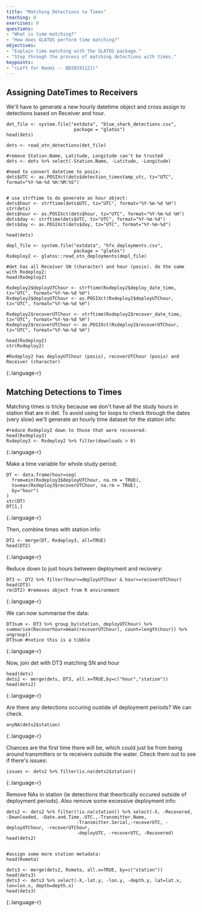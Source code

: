 ```yaml
---
title: "Matching Detections to Times"
teaching: 0
exercises: 0
questions:
- "What is time matching?"
- "How does GLATOS perform time matching?"
objectives:
- "Explain time matching with the GLATOS package."
- "Step through the process of matching detections with times."
keypoints:
- "(Left for Naomi -- BD20191121)"
---
```


## Assigning DateTimes to Receivers

We'll have to generate a new hourly datetime object and cross assign to detections based on Receiver and hour.

~~~
det_file <- system.file("extdata", "blue_shark_detections.csv",
                         package = "glatos")
head(dets)

dets <- read_otn_detections(det_file)

#remove Station.Name, Latitude, Longitude can't be trusted
dets <- dets %>% select(-Station.Name, -Latitude, -Longitude)

#need to convert datetime to posix:
dets$UTC <- as.POSIXct(dets$detection_timestamp_utc, tz="UTC", format="%Y-%m-%d %H:%M:%S")


# use strftime to do generate an hour object:
dets$hour <- strftime(dets$UTC, tz="UTC", format="%Y-%m-%d %H")
str(dets)
dets$hour <- as.POSIXct(dets$hour, tz="UTC", format="%Y-%m-%d %H")
dets$day <- strftime(dets$UTC, tz="UTC", format="%Y-%m-%d")
dets$day <- as.POSIXct(dets$day, tz="UTC", format="%Y-%m-%d")

head(dets)

depl_file <- system.file("extdata", "hfx_deployments.csv",
                         package = "glatos")
Rxdeploy2 <- glatos::read_otn_deployments(depl_file)

#det has all Receiver SN (character) and hour (posix). do the same with Rxdeploy2:
head(Rxdeploy2)

Rxdeploy2$deployUTChour <- strftime(Rxdeploy2$deploy_date_time, tz="UTC", format="%Y-%m-%d %H")
Rxdeploy2$deployUTChour <- as.POSIXct(Rxdeploy2$deployUTChour, tz="UTC", format="%Y-%m-%d %H")

Rxdeploy2$recoverUTChour <- strftime(Rxdeploy2$recover_date_time, tz="UTC", format="%Y-%m-%d %H")
Rxdeploy2$recoverUTChour <- as.POSIXct(Rxdeploy2$recoverUTChour, tz="UTC", format="%Y-%m-%d %H")

head(Rxdeploy2)
str(Rxdeploy2)

#Rxdeploy2 has deployUTChour (posix), recoverUTChour (posix) and Receiver (character)
~~~
{:.language-r}



## Matching Detections to Times

Matching times is tricky because we don't have all the study hours in station that are in det. To avoid using
for loops to check through the dates (very slow) we'll generate an hourly time dataset for the station info:

~~~
#reduce Rxdeploy2 down to those that were recovered:
head(Rxdeploy3)
Rxdeploy3 <- Rxdeploy2 %>% filter(downloads > 0)
~~~
{:.language-r}

Make a time variable for whole study period:

~~~
DT <- data.frame(hour=seq(
  from=min(Rxdeploy3$deployUTChour, na.rm = TRUE),
  to=max(Rxdeploy3$recoverUTChour, na.rm = TRUE),
  by="hour")
)
str(DT)
DT[1,]
~~~
{:.language-r}

Then, combine times with station info:

~~~
DT2 <- merge(DT, Rxdeploy3, all=TRUE)
head(DT2)
~~~
{:.language-r}

Reduce down to just hours between deployment and recovery:
~~~
DT3 <- DT2 %>% filter(hour>=deployUTChour & hour<=recoverUTChour)
head(DT3)
rm(DT2) #removes object from R environment
~~~
{:.language-r}

We can now summarise the data:
~~~
DT3sum <- DT3 %>% group_by(station, deployUTChour) %>% summarise(Recoverhour=mean(recoverUTChour), count=length(hour)) %>% ungroup()
DT3sum #notice this is a tibble
~~~
{:.language-r}

Now, join det with DT3 matching SN and hour

~~~
head(dets)
dets2 <- merge(dets, DT3, all.x=TRUE,by=c("hour","station"))
head(dets2)
~~~
{:.language-r}

Are there any detections occuring oustide of deployment periods? We can check.

~~~
anyNA(dets2$station)
~~~
{:.language-r}

Chances are the first time there will be, which could just be from being around transmitters or tx receivers outside the water.
Check them out to see if there's issues:
~~~
issues <- dets2 %>% filter(is.na(dets2$station))
~~~
{:.language-r}

Remove NAs in station (ie detections that theortically occured outside of deployment periods). Also remove some excessive deployment info:
~~~
dets2 <- dets2 %>% filter(!is.na(station)) %>% select(-X, -Recovered, -Downloaded, -Date.and.Time..UTC.,-Transmitter.Name,
                          -Transmitter.Serial,-recoverUTC, -deployUTChour, -recoverUTChour,
                          -deployUTC, -recoverUTC, -Recovered)
head(dets2)


#assign some more station metadata:
head(Rxmeta)

dets3 <- merge(dets2, Rxmeta, all.x=TRUE, by=c("station"))
head(dets3)
dets3 <- dets3 %>% select(-X,-lat.y, -lon.y, -depth.y, lat=lat.x, lon=lon.x, depth=depth.x)
head(dets3)
~~~
{:.language-r}
